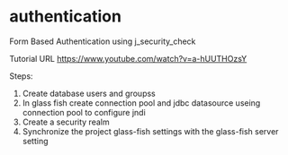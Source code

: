 # authentication
Form Based Authentication using j_security_check

Tutorial URL
https://www.youtube.com/watch?v=a-hUUTHOzsY

Steps:
1. Create database users and groupss
2. In glass fish create connection pool and jdbc datasource useing connection pool to configure jndi
3. Create a security realm
4. Synchronize the project glass-fish settings with the glass-fish server setting
